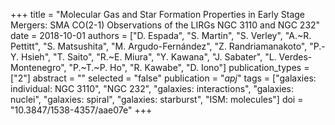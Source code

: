+++
title = "Molecular Gas and Star Formation Properties in Early Stage Mergers: SMA CO(2-1) Observations of the LIRGs NGC 3110 and NGC 232"
date = 2018-10-01
authors = ["D. Espada", "S. Martin", "S. Verley", "A.~R. Pettitt", "S. Matsushita", "M. Argudo-Fernández", "Z. Randriamanakoto", "P.-Y. Hsieh", "T. Saito", "R.~E. Miura", "Y. Kawana", "J. Sabater", "L. Verdes-Montenegro", "P.~T.~P. Ho", "R. Kawabe", "D. Iono"]
publication_types = ["2"]
abstract = ""
selected = "false"
publication = "*apj*"
tags = ["galaxies: individual: NGC 3110", "NGC 232", "galaxies: interactions", "galaxies: nuclei", "galaxies: spiral", "galaxies: starburst", "ISM: molecules"]
doi = "10.3847/1538-4357/aae07e"
+++

